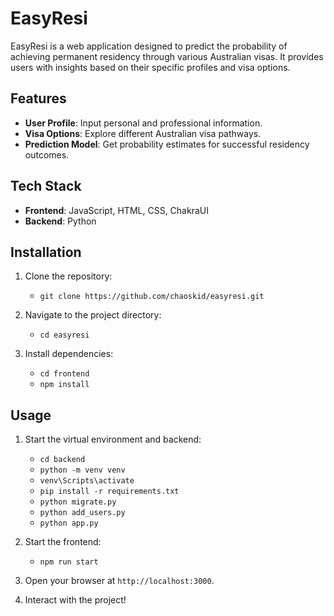 # EasyResi

EasyResi is a web application designed to predict the probability of achieving permanent residency through various Australian visas. It provides users with insights based on their specific profiles and visa options.

## Features
- **User Profile**: Input personal and professional information.
- **Visa Options**: Explore different Australian visa pathways.
- **Prediction Model**: Get probability estimates for successful residency outcomes.

## Tech Stack
- **Frontend**: JavaScript, HTML, CSS, ChakraUI
- **Backend**: Python

## Installation

1. Clone the repository:
   - `git clone https://github.com/chaoskid/easyresi.git`
   
2. Navigate to the project directory:
   - `cd easyresi`
   
3. Install dependencies:
   - `cd frontend`
   - `npm install`

## Usage

1. Start the virtual environment and backend:
   - `cd backend`
   - `python -m venv venv`
   - `venv\Scripts\activate`
   - `pip install -r requirements.txt`
   - `python migrate.py`
   - `python add_users.py`
   - `python app.py`
   
   
2. Start the frontend:
   - `npm run start`
   
3. Open your browser at `http://localhost:3000`.
   
4. Interact with the project! 
